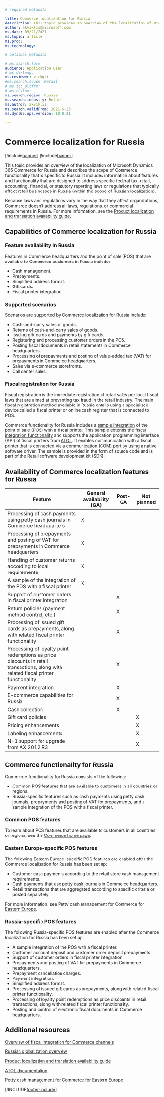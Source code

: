 ```yaml
---
# required metadata

title: Commerce localization for Russia
description: This topic provides an overview of the localization of Microsoft Dynamics 365 Commerce for Russia.
author: akviklis@microsoft.com
ms.date: 09/21/2021
ms.topic: article
ms.prod: 
ms.technology: 

# optional metadata

# ms.search.form:
audience: Application User
# ms.devlang: 
ms.reviewer: v-chgri
#ms.search.scope: Retail
# ms.tgt_pltfrm: 
# ms.custom: 
ms.search.region: Russia
ms.search.industry: Retail
ms.author: akviklis
ms.search.validFrom: 2021-6-23
ms.dyn365.ops.version: 10.0.21

---
```

# Commerce localization for Russia

[!include[banner](../includes/banner.md)]
[!include[banner](../includes/preview-banner.md)]

This topic provides an overview of the localization of Microsoft Dynamics 365 Commerce for Russia and describes the scope of Commerce functionality that is specific to Russia. It includes information about features and functionality that are designed to address specific federal tax, retail, accounting, financial, or statutory reporting laws or regulations that typically affect retail businesses in Russia (within the scope of [Russian localization](../../finance/localizations/russia.md)).

Because laws and regulations vary in the way that they affect organizations, Commerce doesn't address all laws, regulations, or commercial requirements in Russia. For more information, see the [Product localization and translation availability guide](https://aka.ms/dynamics_365_international_availability_deck).

## Capabilities of Commerce localization for Russia

### Feature availability in Russia

Features in Commerce headquarters and the point of sale (POS) that are available to Commerce customers in Russia include:

- Cash management.
- Prepayments.
- Simplified address format.
- Gift cards.
- Fiscal printer integration.

### Supported scenarios

Scenarios are supported by Commerce localization for Russia include:

- Cash-and-carry sales of goods.
- Returns of cash-and-carry sales of goods.
- Issuing gift cards and payments by gift cards.
- Registering and processing customer orders in the POS.
- Posting fiscal documents in retail statements in Commerce headquarters.
- Processing of prepayments and posting of value-added tax (VAT) for prepayments in Commerce headquarters.
- Sales via e-commerce storefronts.
- Call center sales.

### Fiscal registration for Russia

Fiscal registration is the immediate registration of retail sales per local fiscal laws that are aimed at preventing tax fraud in the retail industry. The main fiscal registration method available in Russia entails using a specialized device called a fiscal printer or online cash register that is connected to POS.

Commerce functionality for Russia includes a [sample integration](./rus-fpi-sample.md) of the point of sale (POS) with a fiscal printer. This sample extends the [fiscal integration functionality](./fiscal-integration-for-retail-channel.md) and supports the application programming interface (API) of fiscal printers from [ATOL](http://integration.atol.ru/). It enables communication with a fiscal printer that is connected via a communication (COM) port by using a native software driver. The sample is provided in the form of source code and is part of the Retail software development kit (SDK).

## Availability of Commerce localization features for Russia

| Feature | General availability (GA) | Post-GA | Not planned |
|-|-|-|-|
| Processing of cash payments using petty cash journals in Commerce headquarters | X |  |  |
| Processing of prepayments and posting of VAT for prepayments in Commerce headquarters | X |  |  |
| Handling of customer returns according to local requirements | X |  |  |
| A sample of the integration of the POS with a fiscal printer | X |  |  |
| Support of customer orders in fiscal printer integration |  | X |  |
| Return policies (payment method control, etc.) |  | X |  |
| Processing of issued gift cards as prepayments, along with related fiscal printer functionality |  | X |  |
| Processing of loyalty point redemptions as price discounts in retail transactions, along with related fiscal printer functionality |  | X |  |
| Payment integration |  | X |  |
| E-commerce capabilities for Russia |  | X |  |
| Cash collection |  | X |  |
| Gift card policies |  |  | X |
| Pricing enhancements |  |  | X |
| Labeling enhancements |  |  | X |
| N-1 support for upgrade from AX 2012 R3 |  |  | X |

## Commerce functionality for Russia

Commerce functionality for Russia consists of the following:

- Common POS features that are available to customers in all countries or regions.
- Russia-specific features such as cash payments using petty cash journals, prepayments and posting of VAT for prepayments, and a sample integration of the POS with a fiscal printer.

### Common POS features

To learn about POS features that are available to customers in all countries or regions, see the [Commerce home page](../index.md).

### Eastern Europe-specific POS features


The following Eastern Europe–specific POS features are enabled after the Commerce localization for Russia has been set up:

- Customer cash payments according to the retail store cash management requirements.
- Cash payments that use petty cash journals in Commerce headquarters.
- Retail transactions that are aggregated according to specific criteria or posted separately.


For more information, see [Petty cash management for Commerce for Eastern Europe](emea-eeu-petty-cash-for-retail.md).

### Russia-specific POS features

The following Russia-specific POS features are enabled after the Commerce localization for Russia has been set up:

- A sample integration of the POS with a fiscal printer.
- Customer account deposit and customer order deposit prepayments.
- Support of customer orders in fiscal printer integration.
- Prepayments and posting of VAT for prepayments in Commerce headquarters.
- Prepayment cancellation charges.
- Payment integration.
- Simplified address format.
- Processing of issued gift cards as prepayments, along with related fiscal printer functionality.
- Processing of loyalty point redemptions as price discounts in retail transactions, along with related fiscal printer functionality.
- Posting and control of electronic fiscal documents in Commerce headquarters.

## Additional resources

[Overview of fiscal integration for Commerce channels](fiscal-integration-for-retail-channel.md)

[Russian globalization overview](../../finance/localizations/russia.md)

[Product localization and translation availability guide](https://aka.ms/dynamics_365_international_availability_deck)

[ATOL documentation](http://integration.atol.ru/)

[Petty cash management for Commerce for Eastern Europe](emea-eeu-petty-cash-for-retail.md)

[!INCLUDE[footer-include](../../includes/footer-banner.md)]
